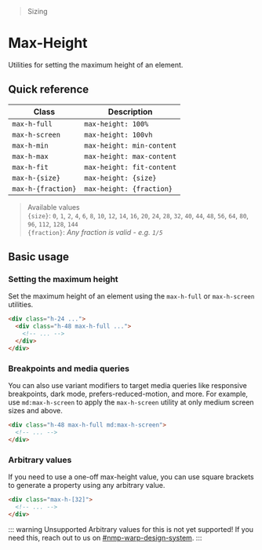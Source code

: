 > Sizing

# Max-Height
Utilities for setting the maximum height of an element.

## Quick reference

| Class               | Description               |
| ------------------- | ------------------------- |
| `max-h-full`        | `max-height: 100%`        |
| `max-h-screen`      | `max-height: 100vh`       |
| `max-h-min`         | `max-height: min-content` |
| `max-h-max`         | `max-height: max-content` |
| `max-h-fit`         | `max-height: fit-content` |
| `max-h-{size}`      | `max-height: {size}`      |
| `max-h-{fraction}`  | `max-height: {fraction}`  |

> Available values <br />
> `{size}`: `0`, `1`, `2`, `4`, `6`, `8`, `10`, `12`, `14`, `16`, `20`, `24`, `28`, `32`, `40`, `44`, `48`, `56`, `64`, `80`, `96`, `112`, `128`, `144` <br />
> `{fraction}`: _Any fraction is valid - e.g. `1/5`_

## Basic usage
### Setting the maximum height
Set the maximum height of an element using the `max-h-full` or `max-h-screen` utilities.

```html
<div class="h-24 ...">
  <div class="h-48 max-h-full ...">
    <!-- ... -->
  </div>
</div>
```

### Breakpoints and media queries
You can also use variant modifiers to target media queries like responsive breakpoints, dark mode, prefers-reduced-motion, and more. For example, use `md:max-h-screen` to apply the `max-h-screen` utility at only medium screen sizes and above.

```html
<div class="h-48 max-h-full md:max-h-screen">
  <!-- ... -->
</div>
```


### Arbitrary values
If you need to use a one-off max-height value, you can use square brackets to generate a property using any arbitrary value.

```html
<div class="max-h-[32]">
  <!-- ... -->
</div>
```

::: warning Unsupported
Arbitrary values for this is not yet supported! If you need this, reach out to us on [#nmp-warp-design-system](https://sch-chat.slack.com/archives/C04P0GYTHPV).
:::